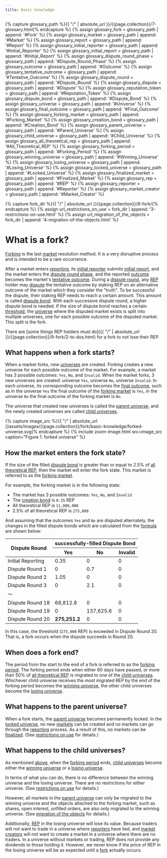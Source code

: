 ```yaml
---
title: Basic knowledge
---
```


{% capture glossary_path %}{{ "/" | absolute_url }}/{{page.collection}}/7-glossary.html{% endcapture %}
{% assign glossary_fork = glossary_path | append: '#Fork' %}
{% assign glossary_market = glossary_path | append: '#Market' %}
{% assign glossary_report = glossary_path | append: '#Report' %}
{% assign glossary_initial_reporter = glossary_path | append: '#Initial_Reporter' %}
{% assign glossary_initial_report = glossary_path | append: '#Initial_Report' %}
{% assign glossary_dispute_round_phase = glossary_path | append: '#Dispute_Round_Phase' %}
{% assign glossary_outcome = glossary_path | append: '#Outcome' %}
{% assign glossary_tentative_outcome = glossary_path | append: '#Tentative_Outcome' %}
{% assign glossary_dispute_round = glossary_path | append: '#Dispute_Round' %}
{% assign glossary_dispute = glossary_path | append: '#Dispute' %}
{% assign glossary_reputation_token = glossary_path | append: '#Reputation_Token' %}
{% assign glossary_dispute_bond = glossary_path | append: '#Dispute_Bond' %}
{% assign glossary_universe = glossary_path | append: '#Universe' %}
{% assign glossary_final_outcome = glossary_path | append: '#Final_Outcome' %}
{% assign glossary_forking_market = glossary_path | append: '#Forking_Market' %}
{% assign glossary_creation_bond = glossary_path | append: '#Creation_Bond' %}
{% assign glossary_parent_universe = glossary_path | append: '#Parent_Universe' %}
{% assign glossary_child_universe = glossary_path | append: '#Child_Universe' %}
{% assign glossary_all_theoretical_rep = glossary_path | append: '#All_Theoretical_REP' %}
{% assign glossary_forking_period = glossary_path | append: '#Forking_Period' %}
{% assign glossary_winning_universe = glossary_path | append: '#Winning_Universe' %}
{% assign glossary_losing_universe = glossary_path | append: '#Losing_Universe' %}
{% assign glossary_locked_universe = glossary_path | append: '#Locked_Universe' %}
{% assign glossary_finalized_market = glossary_path | append: '#Finalized_Market' %}
{% assign glossary_rep = glossary_path | append: '#REP' %}
{% assign glossary_reporter = glossary_path | append: '#Reporter' %}
{% assign glossary_market_creator = glossary_path | append: '#Market_Creator' %}

{% capture fork_dir %}{{ "/" | absolute_url }}{{page.collection}}/9-fork/{% endcapture %}
{% assign url_restrictions_on_use = fork_dir | append: '3-restrictions-on-use.html' %}
{% assign url_migration_of_the_objects = fork_dir | append: '4-migration-of-the-objects.html' %}

# What is a fork?
[Forking]({{glossary_fork}}) is the last [market]({{glossary_market}}) resolution method. It is a very disruptive process and is intended to be a rare occurrence.

After a market enters [reporting]({{glossary_report}}), its [initial reporter]({{glossary_initial_reporter}}) submits [initial report]({{glossary_initial_report}}), and the market enters the [dispute round phase]({{glossary_dispute_round_phase}}). and the reported [outcome]({{glossary_outcome}}) becomes the market's [tentative outcome]({{glossary_tentative_outcome}}).
During a [dispute round]({{glossary_dispute_round}}), any [REP]({{glossary_reputation_token}}) holder may [dispute]({{glossary_dispute}}) the tentative outcome by staking REP on an alternative outcome of the market which they consider the "truth". To be successful the dispute, their staking REP needs to reach a certain amount. This amount is called [dispute bond]({{glossary_dispute_bond}}). With each successive dispute round, a higher dispute bond is needed. If the size of dispute bond reaches a certain [threshold](#how-the-market-enters-the-fork-state), the [universe]({{glossary_universe}}) where the disputed market exists is split into multiple universes, one for each possible outcome of the disputed market. This split is the fork.

There are [some things REP holders must do]({{ "/" | absolute_url }}/{{page.collection}}/9-fork/2-to-dos.html) for a fork to not lose their REP.

## What happens when a fork starts?
When a market forks, new [universes]({{glossary_universe}}) are created. Forking creates a new universe for each possible outcome of the market. For example, a market has 3 possible outcomes: `Yes`, `No`, and `Invalid`. When the market forks, 3 new universes are created: universe `Yes`, universe `No`, universe `Invalid`. In each universe, its corresponding outcome becomes the [final outcome]({{glossary_final_outcome}}), such as in the universe `Yes` the final outcome of the [forking market]({{glossary_forking_market}}) is `Yes`, in the universe `No` the final outcome of the forking market is `No`.

The universe that created new universes is called the [parent universe]({{glossary_parent_universe}}), and the newly created universes are called [child universes]({{glossary_child_universe}}).

{% capture image_src %}{{ "/" | absolute_url }}assets/images/{{page.collection}}/fork/basic-knowledge/forked-universe.svg{% endcapture %}
{% include zoom-image.html src=image_src caption="Figure 1. forked universe" %}

## How the market enters the fork state?
If the size of the filled [dispute bond]({{glossary_dispute_bond}}) is greater than or equal to 2.5% of [all theoretical REP]({{glossary_all_theoretical_rep}}), then the market will enter the fork state. This market is referred to as the [forking market]({{glossary_forking_market}}).

For example, the forking market is in the following state:
 - The market has 3 possible outcomes: `Yes`, `No`, and `Invalid`
 - The [creation bond]({{glossary_creation_bond}}) is `0.35` REP
 - All theoretical REP is `11,000,000`
 - 2.5% of all theoretical REP is `275,000`

And assuming that the outcomes `Yes` and `No` are disputed alternately, the changes in the filled dispute bonds which are calculated from the [formula]({{glossary_dispute_bond}}) are shown below:
<table>
  <thead>
    <tr>
      <th rowspan="2" colspan="1" class="center">Dispute Round</th>
      <th rowspan="1" colspan="3" class="center">successfully-filled Dispute Bond</th>
    </tr>
    <tr>
      <th rowspan="1" colspan="1" class="center">Yes</th>
      <th rowspan="1" colspan="1" class="center">No</th>
      <th rowspan="1" colspan="1" class="center">Invalid</th>
    </tr>
  </thead>
  <tbody>
  <tr>
    <td class="center" >Initial Reporting</td>
    <td class="right" >0.35</td>
    <td class="right" >0</td>
    <td class="right" >0</td>
  </tr>
  <tr>
    <td class="center" >Dispute Round 1</td>
    <td class="right" >0</td>
    <td class="right" >0.7</td>
    <td class="right" >0</td>
  </tr>
  <tr>
    <td class="center" >Dispute Round 2</td>
    <td class="right" >1.05</td>
    <td class="right" >0</td>
    <td class="right" >0</td>
  </tr>
  <tr>
    <td class="center" >Dispute Round 3</td>
    <td class="right" >0</td>
    <td class="right" >2.1</td>
    <td class="right" >0</td>
  </tr>
  <tr>
    <td  rowspan="1" colspan="4" class="center" >〜</td>
  </tr>
  <tr>
    <td class="center" >Dispute Round 18</td>
    <td class="right" >68,812.8</td>
    <td class="right" >0</td>
    <td class="right" >0</td>
  </tr>
  <tr>
    <td class="center" >Dispute Round 19</td>
    <td class="right" >0</td>
    <td class="right" >137,625.6</td>
    <td class="right" >0</td>
  </tr>
  <tr>
    <td class="center" >Dispute Round 20</td>
    <td class="right" ><b>275,251.2</b></td>
    <td class="right" >0</td>
    <td class="right" >0</td>
  </tr>
  </tbody>
 </table>

In this case, the threshold (`275,000` REP) is exceeded in Dispute Round 20. That is, a fork occurs when the dispute succeeds in Round 20.

## When does a fork end?
The period from the start to the end of a fork is referred to as the [forking period]({{glossary_forking_period}}). The forking period ends when either 60 days have passed, or more than 50% of [all theoretical REP]({{glossary_all_theoretical_rep}}) is migrated to one of the [child universes]({{glossary_child_universe}}). Whichever child universe receives the most migrated REP by the end of the forking period becomes the [winning universe]({{glossary_winning_universe}}), the other child universes become the [losing universe]({{glossary_losing_universe}}).

## What happens to the parent universe?
When a fork starts, the [parent universe]({{glossary_parent_universe}}) becomes permanently locked. In the [locked universe]({{glossary_locked_universe}}), no new [markets]({{glossary_market}}) can be created and no markets can go through the [reporting]({{glossary_report}}) process. As a result of this, no markets can be [finalized](glossary_finalized_market). (See [restrictions on use]({{url_restrictions_on_use}}) for details.)

## What happens to the child universes?
As mentioned [above](#when-does-a-fork-end), when the [forking period]({{glossary_forking_period}}) ends, [child universes]({{glossary_child_universe}}) become either the [winning universe]({{glossary_winning_universe}}) or a [losing universe]({{glossary_losing_universe}}).

In terms of what you can do, there is no difference between the winning universe and the losing universe. There are no restrictions for either universe. (See [restrictions on use]({{url_restrictions_on_use}}) for details.)

However, all markets in the [parent universe]({{glossary_parent_universe}}) can only be migrated to the winning universe and the objects attached to the forking market, such as shares, open interest, unfilled orders, are also only migrated to the winning universe. (See [migration of the objects]({{url_migration_of_the_objects}}) for details.)

Additionally, [REP]({{glossary_rep}}) in the losing universe will lose its value. Because traders will not want to trade in a universe where [reporters]({{glossary_reporter}}) have lied, and [market creators]({{glossary_market_creator}}) will not want to create a market in a universe where there are no traders. In a universe without markets or trading, REP does not provide any dividends to those holding it. However, we never know if the price of REP in the losing universe will be as expected until a [fork]({{glossary_fork}}) actually occurs.
